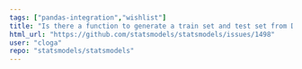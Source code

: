 ```yaml
---
tags: ["pandas-integration","wishlist"]
title: "Is there a function to generate a train set and test set from DataFrame\uff1f"
html_url: "https://github.com/statsmodels/statsmodels/issues/1498"
user: "cloga"
repo: "statsmodels/statsmodels"
---
```


